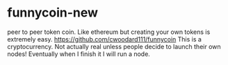 # funnycoin-new
peer to peer token coin. Like ethereum but creating your own tokens is extremely easy. https://github.com/cwoodard111/funnycoin
This is a cryptocurrency. Not actually real unless people decide to launch their own nodes! Eventually when I finish it I will run a node.
